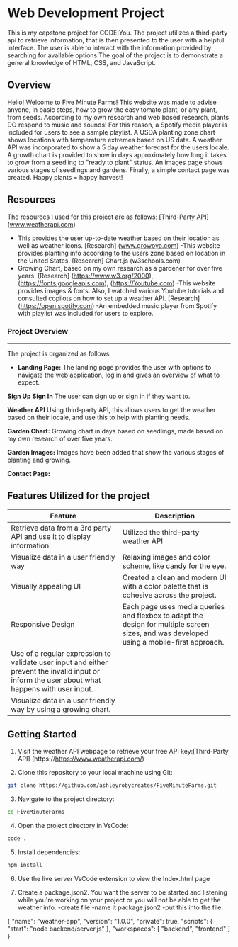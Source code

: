 # Web Development Project
This is my capstone project for CODE:You. The project utilizes a third-party api to retrieve information, that is then presented to the user with a helpful interface. 
The user is able to interact with the information provided by searching for available options.The goal of the project is to demonstrate a general knowledge of HTML, CSS, and JavaScript.

## Overview
 Hello! Welcome to Five Minute Farms! This website was made to advise anyone, in basic steps, how to grow the easy tomato plant, or any plant, from seeds. According to my own research and web based research, plants DO respond to music and sounds! For this reason, a Spotify media player is included for users to see a sample playlist. A USDA planting zone chart shows locations with temperature extremes based on US data. A weather API was incorporated to show a 5 day weather forecast for the users locale. A growth chart is provided to show in days approximately how long it takes to grow from a seedling to "ready to plant" status. An images page shows various stages of seedlings and gardens. Finally, a simple contact page was created. Happy plants = happy harvest!

## Resources
The resources I used for this project are as follows:
  [Third-Party API] (www.weatherapi.com)
  - This provides the user up-to-date weather based on their location as well as weather icons.
  [Research] (www.growoya.com)
   -This website provides planting info according to the users zone based on location in the United States.
  [Research] Chart.js (w3schools.com)
   - Growing Chart, based on my own research as a gardener for over five years.
  [Research] (https://www.w3.org/2000), (https://fonts.googleapis.com), (https://Youtube.com)
   -This website provides images & fonts. Also, I watched various Youtube tutorials and consulted copilots on how to set up a weather API.
   [Research] (https://open.spotify.com) 
   -An embedded music player from Spotify with playlist was included for users to explore.

### Project Overview
---

The project is organized as follows:

- **Landing Page:** The landing page provides the user with options to navigate the web application, log in and gives an overview of what to expect.

**Sign Up Sign In** The user can sign up or sign in if they want to.

**Weather API** Using third-party API, this allows users to get the weather based on their locale, and use this to help with planting needs. 

**Garden Chart:** Growing chart in days based on seedlings, made based on my own research of over five years.

**Garden Images:** Images have been added that show the various stages of planting and growing. 

**Contact Page:**

## Features Utilized for the project

  | Feature        | Description                           |
  |----------------|---------------------------------------|
  | Retrieve data from a 3rd party API and use it to display information. | Utilized the third-party weather API |
  | Visualize data in a user friendly way | Relaxing images and color scheme, like candy for the eye. |
  | Visually appealing UI | Created a clean and modern UI with a color palette that is cohesive across the project. |
  | Responsive Design | Each page uses media queries and flexbox to adapt the design for multiple screen sizes, and was developed using a mobile-first approach. |
  |Use of a regular expression to validate user input and either prevent the invalid input or inform the user about what happens with user input. |
  |Visualize data in a user friendly way by using a growing chart. |

## Getting Started
1.  Visit the weather API webpage to retrieve your free API key:[Third-Party API] (https://https://www.weatherapi.com/)

2. Clone this repository to your local machine using Git:

```bash
git clone https://github.com/ashleyrobycreates/FiveMinuteFarms.git
```
3. Navigate to the project directory:
```bash
cd FiveMinuteFarms
```
4. Open the project directory in VsCode:
```bash
code .
```
5. Install dependencies:
```bash
npm install
```
6. Use the live server VsCode extension to view the Index.html page

7. Create a package.json2. You want the server to be started and listening while you're working on your project or you will not be able to get the weather info. 
-create file
-name it package.json2
-put this into the file:

{
    "name": "weather-app",
    "version": "1.0.0",
    "private": true,
    "scripts": {
        "start": "node backend/server.js"
    },
"workspaces": [
    "backend",
    "frontend"
  ]
}



